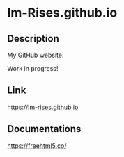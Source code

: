 # Im-Rises.github.io

## Description

My GitHub website.  

Work in progress!  

## Link

<https://im-rises.github.io>

## Documentations

<https://freehtml5.co/>
